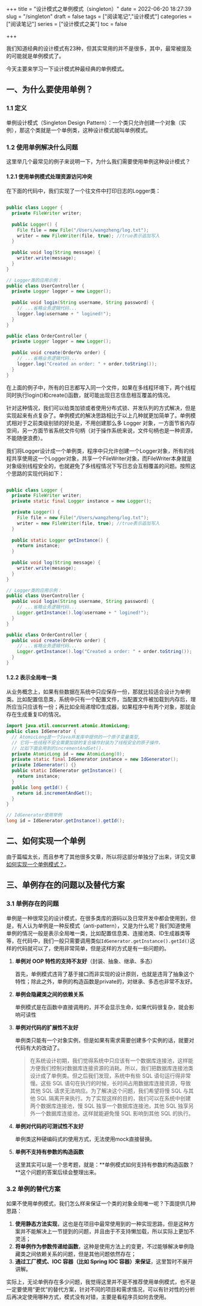 +++
title = "设计模式之单例模式（singleton）"
date = 2022-06-20 18:27:39
slug = "/singleton"
draft = false
tags = ["阅读笔记","设计模式"]
categories = ["阅读笔记"]
series = ["设计模式之美"]
toc = false

+++

我们知道经典的设计模式有23种，但其实常用的并不是很多，其中，最常被提及的可能就是单例模式了。



今天主要来学习一下设计模式种最经典的单例模式。

## 一、为什么要使用单例？

### 1.1 定义

单例设计模式（Singleton Design Pattern）：一个类只允许创建一个对象（实例），那这个类就是一个单例类，这种设计模式就叫单例模式。

### 1.2 使用单例解决什么问题

这里举几个最常见的例子来说明一下，为什么我们需要使用单例这种设计模式？

#### 1.2.1 使用单例模式处理资源访问冲突

在下面的代码中，我们实现了一个往文件中打印日志的Logger类：

```java

public class Logger {
  private FileWriter writer;
  
  public Logger() {
    File file = new File("/Users/wangzheng/log.txt");
    writer = new FileWriter(file, true); //true表示追加写入
  }
  
  public void log(String message) {
    writer.write(message);
  }
}

// Logger类的应用示例：
public class UserController {
  private Logger logger = new Logger();
  
  public void login(String username, String password) {
    // ...省略业务逻辑代码...
    logger.log(username + " logined!");
  }
}

public class OrderController {
  private Logger logger = new Logger();
  
  public void create(OrderVo order) {
    // ...省略业务逻辑代码...
    logger.log("Created an order: " + order.toString());
  }
}
```

在上面的例子中，所有的日志都写入同一个文件，如果在多线程环境下，两个线程同时执行login()和create()函数，就可能出现日志信息相互覆盖的情况。

针对这种情况，我们可以给类加锁或者使用分布式锁、并发队列的方式解决，但是实现起来有点复杂了。单例模式的解决思路相比于以上几种就更加简单了。单例模式相对于之前类级别锁的好处是，不用创建那么多 Logger 对象，一方面节省内存空间，另一方面节省系统文件句柄（对于操作系统来说，文件句柄也是一种资源，不能随便浪费）。



我们将Logger设计成一个单例类，程序中只允许创建一个Logger对象，所有的线程共享使用这一个Logger对象，共享一个FileWriter对象，而FileWriter本身就是对象级别线程安全的，也就避免了多线程情况下写日志会互相覆盖的问题。按照这个思路的实现代码如下：

```java

public class Logger {
  private FileWriter writer;
  private static final Logger instance = new Logger();

  private Logger() {
    File file = new File("/Users/wangzheng/log.txt");
    writer = new FileWriter(file, true); //true表示追加写入
  }
  
  public static Logger getInstance() {
    return instance;
  }
  
  public void log(String message) {
    writer.write(mesasge);
  }
}

// Logger类的应用示例：
public class UserController {
  public void login(String username, String password) {
    // ...省略业务逻辑代码...
    Logger.getInstance().log(username + " logined!");
  }
}

public class OrderController {  
  public void create(OrderVo order) {
    // ...省略业务逻辑代码...
    Logger.getInstance().log("Created a order: " + order.toString());
  }
}
```

#### 1.2.2 表示全局唯一类

从业务概念上，如果有些数据在系统中只应保存一份，那就比较适合设计为单例类。比如配置信息类，系统中只有一个配置文件，当配置文件被加载到内存后，理所应当只应该有一份；再比如全局递增ID生成器，如果程序中有两个对象，那就会存在生成重复ID的情况。

```java
import java.util.concurrent.atomic.AtomicLong;
public class IdGenerator {
  // AtomicLong是一个Java并发库中提供的一个原子变量类型,
  // 它将一些线程不安全需要加锁的复合操作封装为了线程安全的原子操作，
  // 比如下面会用到的incrementAndGet().
  private AtomicLong id = new AtomicLong(0);
  private static final IdGenerator instance = new IdGenerator();
  private IdGenerator() {}
  public static IdGenerator getInstance() {
    return instance;
  }
  public long getId() { 
    return id.incrementAndGet();
  }
}

// IdGenerator使用举例
long id = IdGenerator.getInstance().getId();
```

## 二、如何实现一个单例

由于篇幅太长，而且参考了其他很多文章，所以将这部分单独分了出来，详见文章[如何实现一个单例模式？](https://kiwi4814.com/posts/2022/singleton-impl/)。

## 三、单例存在的问题以及替代方案

### 3.1 单例存在的问题

单例是一种很常见的设计模式，在很多类库的源码以及日常开发中都会使用到，但是，有人认为单例是一种反模式（anti-pattern），又是为什么呢？我们知道使用单例的情况一般是表示全局唯一类，比如配置信息类、连接池类、ID生成器类等等，在代码中，我们一般只需要调用类似`IdGenerator.getInstance().getId()`这样的代码就可以了，使用非常简单，但是这样的方式是有一些问题的。

1. **单例对 OOP 特性的支持不友好**（封装、抽象、继承、多态）

   首先，单例模式违背了基于接口而非实现的设计原则，也就是违背了抽象这个特性；除此之外，单例的构造函数是private的，对继承、多态也非常不友好。

2. **单例会隐藏类之间的依赖关系**

   单例模式是在函数中直接调用的，并不会显示生命，如果代码很复杂，就会影响可读性

3. **单例对代码的扩展性不友好**

   单例类只能有一个对象实例，但是如果有需求需要创建多个实例的话，就要对代码有大的改动了。

   > 在系统设计初期，我们觉得系统中只应该有一个数据库连接池，这样能方便我们控制对数据库连接资源的消耗。所以，我们把数据库连接池类设计成了单例类。但之后我们发现，系统中有些 SQL 语句运行得非常慢。这些 SQL 语句在执行的时候，长时间占用数据库连接资源，导致其他 SQL 请求无法响应。为了解决这个问题，我们希望将慢 SQL 与其他 SQL 隔离开来执行。为了实现这样的目的，我们可以在系统中创建两个数据库连接池，慢 SQL 独享一个数据库连接池，其他 SQL 独享另外一个数据库连接池，这样就能避免慢 SQL 影响到其他 SQL 的执行。

4. **单例对代码的可测试性不友好**

   单例类这种硬编码式的使用方式，无法使用mock直接替换。

5. **单例不支持有参数的构造函数**

   这里其实可以是一个思考题，就是：**单例模式如何支持有参数的构造函数？**这个问题的答案后续会整理出来。

### 3.2 单例的替代方案

如果不使用单例模式，我们怎么样来保证一个类的对象全局唯一呢？下面提供几种思路：

1. **使用静态方法实现**，这也是在项目中最常使用到的一种实现思路，但是这种方案并不能解决上一节提到的问题，并且由于不支持懒加载，所以实际上更加不灵活；
2. **将单例作为参数传递给函数**，这种是使用方法上的变更，不过能够解决单例隐藏类之间依赖关系的问题，但是其他问题依然存在；
3. **通过工厂模式、IOC 容器（比如 Spring IOC 容器）来保证**，这里暂时不展开讲解。



实际上，无论单例存在多少问题，我觉得这里并不是不推荐使用单例模式，也不是一定要使用“更优”的替代方案，针对不同的项目和需求情况，可以有针对性的分析后再决定使用哪种方式，模式没有对错，主要是看程序员如何去使用。

